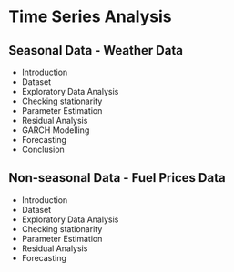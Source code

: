 # Time Series Analysis

## Seasonal Data - Weather Data
* Introduction
* Dataset
* Exploratory Data Analysis
* Checking stationarity
* Parameter Estimation
* Residual Analysis
* GARCH Modelling
* Forecasting
* Conclusion

## Non-seasonal Data - Fuel Prices Data 
* Introduction
* Dataset
* Exploratory Data Analysis
* Checking stationarity
* Parameter Estimation
* Residual Analysis
* Forecasting
